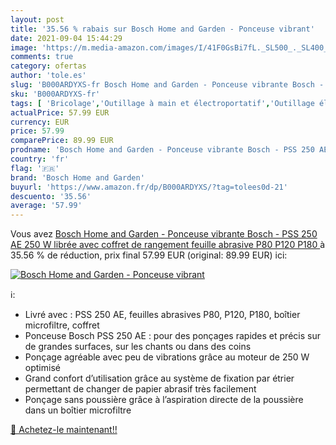 ```yaml
---
layout: post
title: '35.56 % rabais sur Bosch Home and Garden - Ponceuse vibrant'
date: 2021-09-04 15:44:29
image: 'https://m.media-amazon.com/images/I/41F0GsBi7fL._SL500_._SL400_.jpg'
comments: true
category: ofertas
author: 'tole.es'
slug: 'B000ARDYXS-fr Bosch Home and Garden - Ponceuse vibrante Bosch - PSS 250...'
sku: 'B000ARDYXS-fr'
tags: [ 'Bricolage','Outillage à main et électroportatif','Outillage électroportatif','Ponceuses vibrantes','Ponceuses électriques','bosch home and garden', ]
actualPrice: 57.99 EUR
currency: EUR
price: 57.99
comparePrice: 89.99 EUR
prodname: 'Bosch Home and Garden - Ponceuse vibrante Bosch - PSS 250 AE  250 W  librée avec coffret de rangement  feuille abrasive P80  P120  P180 '
country: 'fr'
flag: '🇫🇷'
brand: 'Bosch Home and Garden'
buyurl: 'https://www.amazon.fr/dp/B000ARDYXS/?tag=tolees0d-21'
descuento: '35.56'
average: '57.99'
---
```


Vous avez [Bosch Home and Garden - Ponceuse vibrante Bosch - PSS 250 AE  250 W  librée avec coffret de rangement  feuille abrasive P80  P120  P180 ](https://www.amazon.fr/dp/B000ARDYXS/?tag=tolees0d-21)  à  35.56 % de réduction, prix final  57.99 EUR (original: 89.99 EUR) ici:

[![Bosch Home and Garden - Ponceuse vibrant](https://m.media-amazon.com/images/I/41F0GsBi7fL._SL500_._SL400_.jpg)](https://www.amazon.fr/dp/B000ARDYXS/?tag=tolees0d-21)

ℹ️:

- Livré avec : PSS 250 AE, feuilles abrasives P80, P120, P180, boîtier microfiltre, coffret
- Ponceuse Bosch PSS 250 AE : pour des ponçages rapides et précis sur de grandes surfaces, sur les chants ou dans des coins
- Ponçage agréable avec peu de vibrations grâce au moteur de 250 W optimisé
- Grand confort d’utilisation grâce au système de fixation par étrier permettant de changer de papier abrasif très facilement
- Ponçage sans poussière grâce à l’aspiration directe de la poussière dans un boîtier microfiltre

[🛒 Achetez-le maintenant!!](https://www.amazon.fr/dp/B000ARDYXS/?tag=tolees0d-21)
